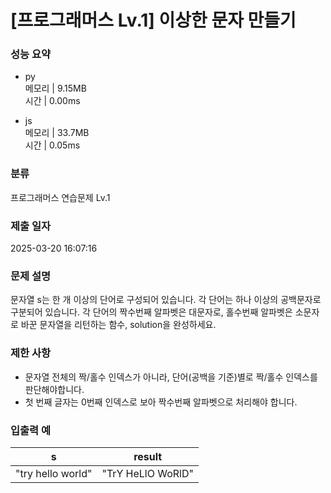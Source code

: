 # [프로그래머스 Lv.1] 이상한 문자 만들기

### 성능 요약

- py  
  메모리 | 9.15MB  
  시간 | 0.00ms

- js  
  메모리 | 33.7MB  
  시간 | 0.05ms

### 분류

프로그래머스 연습문제 Lv.1

### 제출 일자

2025-03-20 16:07:16

### 문제 설명

문자열 s는 한 개 이상의 단어로 구성되어 있습니다. 각 단어는 하나 이상의 공백문자로 구분되어 있습니다. 각 단어의 짝수번째 알파벳은 대문자로, 홀수번째 알파벳은 소문자로 바꾼 문자열을 리턴하는 함수, solution을 완성하세요.

### 제한 사항

- 문자열 전체의 짝/홀수 인덱스가 아니라, 단어(공백을 기준)별로 짝/홀수 인덱스를 판단해야합니다.
- 첫 번째 글자는 0번째 인덱스로 보아 짝수번째 알파벳으로 처리해야 합니다.

### 입출력 예

| s                 | result            |
| ----------------- | ----------------- |
| "try hello world" | "TrY HeLlO WoRlD" |
